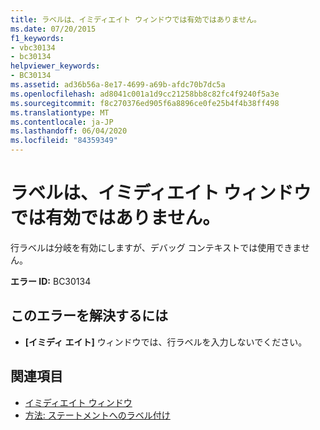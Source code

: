 ```yaml
---
title: ラベルは、イミディエイト ウィンドウでは有効ではありません。
ms.date: 07/20/2015
f1_keywords:
- vbc30134
- bc30134
helpviewer_keywords:
- BC30134
ms.assetid: ad36b56a-8e17-4699-a69b-afdc70b7dc5a
ms.openlocfilehash: ad8041c001a1d9cc21258bb8c82fc4f9240f5a3e
ms.sourcegitcommit: f8c270376ed905f6a8896ce0fe25b4f4b38ff498
ms.translationtype: MT
ms.contentlocale: ja-JP
ms.lasthandoff: 06/04/2020
ms.locfileid: "84359349"
---
```

# <a name="labels-are-not-valid-in-the-immediate-window"></a>ラベルは、イミディエイト ウィンドウでは有効ではありません。
行ラベルは分岐を有効にしますが、デバッグ コンテキストでは使用できません。  
  
 **エラー ID:** BC30134  
  
## <a name="to-correct-this-error"></a>このエラーを解決するには  
  
- **[イミディ エイト]** ウィンドウでは、行ラベルを入力しないでください。  
  
## <a name="see-also"></a>関連項目

- [イミディエイト ウィンドウ](/visualstudio/ide/reference/immediate-window)
- [方法: ステートメントへのラベル付け](../programming-guide/program-structure/how-to-label-statements.md)
